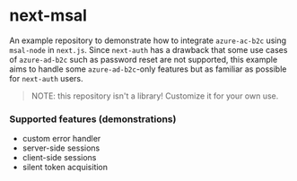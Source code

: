 # next-msal

An example repository to demonstrate how to integrate `azure-ac-b2c` using `msal-node` in `next.js`.
Since `next-auth` has a drawback that some use cases of `azure-ad-b2c` such as password reset are not supported,
this example aims to handle some `azure-ad-b2c`-only features but as familiar as possible for `next-auth` users.

> NOTE: this repository isn't a library! Customize it for your own use.

### Supported features (demonstrations)

- custom error handler
- server-side sessions
- client-side sessions
- silent token acquisition
